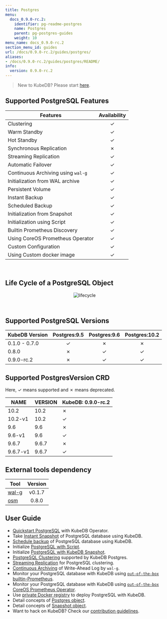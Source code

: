 ```yaml
---
title: Postgres
menu:
  docs_0.9.0-rc.2:
    identifier: pg-readme-postgres
    name: Postgres
    parent: pg-postgres-guides
    weight: 10
menu_name: docs_0.9.0-rc.2
section_menu_id: guides
url: /docs/0.9.0-rc.2/guides/postgres/
aliases:
- /docs/0.9.0-rc.2/guides/postgres/README/
info:
  version: 0.9.0-rc.2
---
```


> New to KubeDB? Please start [here](/docs/0.9.0-rc.2/concepts/README).

## Supported PostgreSQL Features

|              Features              | Availability |
| ---------------------------------- | :----------: |
| Clustering                         |   &#10003;   |
| Warm Standby                       |   &#10003;   |
| Hot Standby                        |   &#10003;   |
| Synchronous Replication            |   &#10007;   |
| Streaming Replication              |   &#10003;   |
| Automatic Failover                 |   &#10003;   |
| Continuous Archiving using `wal-g` |   &#10003;   |
| Initialization from WAL archive    |   &#10003;   |
| Persistent Volume                  |   &#10003;   |
| Instant Backup                     |   &#10003;   |
| Scheduled Backup                   |   &#10003;   |
| Initialization from Snapshot       |   &#10003;   |
| Initialization using Script        |   &#10003;   |
| Builtin Prometheus Discovery       |   &#10003;   |
| Using CoreOS Prometheus Operator   |   &#10003;   |
| Custom Configuration               |   &#10003;   |
| Using Custom docker image          |   &#10003;   |

<br/>

## Life Cycle of a PostgreSQL Object

<p align="center">
  <img alt="lifecycle"  src="/docs/0.9.0-rc.2/images/postgres/lifecycle.png">
</p>

<br/>

## Supported PostgreSQL Versions

| KubeDB Version | Postgres:9.5 | Postgres:9.6 | Postgres:10.2 |
| -------------- | :----------: | :----------: | :-----------: |
| 0.1.0 - 0.7.0  |   &#10003;   |   &#10007;   |   &#10007;    |
| 0.8.0          |   &#10007;   |   &#10003;   |   &#10003;    |
| 0.9.0-rc.2     |   &#10007;   |   &#10003;   |   &#10003;    |

## Supported PostgresVersion CRD

Here, &#10003; means supported and &#10007; means deprecated.

| NAME     | VERSION | KubeDB: 0.9.0-rc.2 |
|----------|---------|--------------------|
| 10.2     | 10.2    | &#10007;           |
| 10.2-v1  | 10.2    | &#10003;           |
| 9.6      | 9.6     | &#10007;           |
| 9.6-v1   | 9.6     | &#10003;           |
| 9.6.7    | 9.6.7   | &#10007;           |
| 9.6.7-v1 | 9.6.7   | &#10003;           |

## External tools dependency

|Tool                                      |Version  |
|------------------------------------------|:-------:|
|[wal-g](https://github.com/wal-g/wal-g)   | v0.1.7  |
|[osm](https://github.com/appscode/osm)    | 0.8.0   |

## User Guide

- [Quickstart PostgreSQL](/docs/0.9.0-rc.2/guides/postgres/quickstart/quickstart) with KubeDB Operator.
- Take [Instant Snapshot](/docs/0.9.0-rc.2/guides/postgres/snapshot/instant_backup) of PostgreSQL database using KubeDB.
- [Schedule backup](/docs/0.9.0-rc.2/guides/postgres/snapshot/scheduled_backup) of PostgreSQL database using KubeDB.
- Initialize [PostgreSQL with Script](/docs/0.9.0-rc.2/guides/postgres/initialization/script_source).
- Initialize [PostgreSQL with KubeDB Snapshot](/docs/0.9.0-rc.2/guides/postgres/initialization/snapshot_source).
- [PostgreSQL Clustering](/docs/0.9.0-rc.2/guides/postgres/clustering/ha_cluster) supported by KubeDB Postgres.
- [Streaming Replication](/docs/0.9.0-rc.2/guides/postgres/clustering/streaming_replication) for PostgreSQL clustering.
- [Continuous Archiving](/docs/0.9.0-rc.2/guides/postgres/snapshot/continuous_archiving) of Write-Ahead Log by `wal-g`.
- Monitor your PostgreSQL database with KubeDB using [`out-of-the-box` builtin-Prometheus](/docs/0.9.0-rc.2/guides/postgres/monitoring/using-builtin-prometheus).
- Monitor your PostgreSQL database with KubeDB using [`out-of-the-box` CoreOS Prometheus Operator](/docs/0.9.0-rc.2/guides/postgres/monitoring/using-coreos-prometheus-operator).
- Use [private Docker registry](/docs/0.9.0-rc.2/guides/postgres/private-registry/using-private-registry) to deploy PostgreSQL with KubeDB.
- Detail concepts of [Postgres object](/docs/0.9.0-rc.2/concepts/databases/postgres).
- Detail concepts of [Snapshot object](/docs/0.9.0-rc.2/concepts/snapshot).
- Want to hack on KubeDB? Check our [contribution guidelines](/docs/0.9.0-rc.2/CONTRIBUTING).

